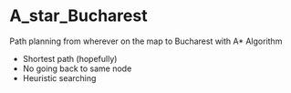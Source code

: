 # A_star_Bucharest
Path planning from wherever on the map to Bucharest with A* Algorithm

* Shortest path (hopefully)
* No going back to same node
* Heuristic searching
